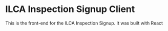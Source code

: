 # ILCA Inspection Signup Client

This is the front-end for the ILCA Inspection Signup. It was built with React